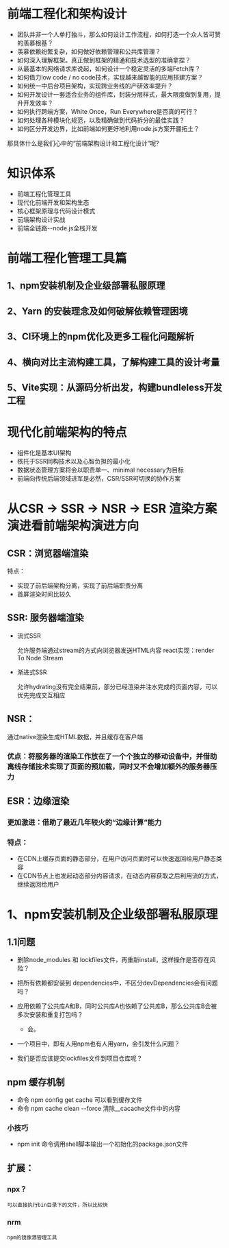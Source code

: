 # 前端工程化和架构设计
- 团队并非一个人单打独斗，那么如何设计工作流程，如何打造一个众人皆可赞的羡慕根基？
- 羡慕依赖纷繁复杂，如何做好依赖管理和公共库管理？
- 如何深入理解框架。真正做到框架的精通和技术选型的准确拿捏？
- 从最基本的网络请求库说起，如何设计一个稳定灵活的多端Fetch库？
- 如何借力low code / no code技术，实现越来越智能的应用搭建方案？
- 如何统一中后台项目架构，实现跨业务线的产研效率提升？
- 如何开发设计一套适合业务的组件库，封装分层样式，最大限度做到复用，提升开发效率？
- 如何执行跨端方案，White Once，Run Everywhere是否真的可行？
- 如何处理各种模块化规范，以及精确做到代码拆分的最佳实践？
- 如何区分开发边界，比如前端如何更好地利用node.js方案开疆拓土？

那具体什么是我们心中的“前端架构设计和工程化设计”呢?

# 知识体系
- 前端工程化管理工具
- 现代化前端开发和架构生态
- 核心框架原理与代码设计模式
- 前端架构设计实战
- 前端全链路--node.js全栈开发

# 前端工程化管理工具篇
## 1、npm安装机制及企业级部署私服原理
## 2、Yarn 的安装理念及如何破解依赖管理困境
## 3、CI环境上的npm优化及更多工程化问题解析
## 4、横向对比主流构建工具，了解构建工具的设计考量
## 5、Vite实现：从源码分析出发，构建bundleless开发工程

# 现代化前端架构的特点
- 组件化是基本UI架构
- 依托于SSR同构技术以及心智负担的最小化
- 数据状态管理方案将会以职责单一、minimal necessary为目标
- 前端向传统后端领域进军是必然，CSR/SSR可切换的协作方案

# 从CSR -> SSR -> NSR -> ESR 渲染方案演进看前端架构演进方向

## CSR：浏览器端渲染
特点：
- 实现了前后端架构分离，实现了前后端职责分离
- 首屏渲染时间比较久

## SSR: 服务器端渲染
- 流式SSR

    允许服务端通过stream的方式向浏览器发送HTML内容
    react实现：render To Node Stream

- 渐进式SSR

    允许hydrating没有完全结束前，部分已经渲染并注水完成的页面内容，可以优先完成交互相应

## NSR：
通过native渲染生成HTML数据，并且缓存在客户端
### 优点：将服务器的渲染工作放在了一个个独立的移动设备中，并借助离线存储技术实现了页面的预加载，同时又不会增加额外的服务器压力

## ESR：边缘渲染
### 更加激进：借助了最近几年较火的“边缘计算”能力
### 特点：
- 在CDN上缓存页面的静态部分，在用户访问页面时可以快速返回给用户静态类容
- 在CDN节点上也发起动态部分内容请求，在动态内容获取之后利用流的方式，继续返回给用户

# 1、npm安装机制及企业级部署私服原理
## 1.1问题
- 删除node_modules 和 lockfiles文件，再重新install，这样操作是否存在风险？

- 把所有依赖都安装到 dependencies中，不区分devDependencies会有问题吗？

- 应用依赖了公共库A和B，同时公共库A也依赖了公共库B，那么公共库B会被多次安装和重复打包吗？
    
    - 会。

- 一个项目中，即有人用npm也有人用yarn，会引发什么问题？

- 我们是否应该提交lockfiles文件到项目仓库呢？

## npm 缓存机制
- 命令 npm config get cache 可以看到缓存文件
- 命令 npm cache clean --force 清除__cacache文件中的内容

### 小技巧
- npm init 命令调用shell脚本输出一个初始化的package.json文件

## 扩展：
### npx？
    可以直接执行bin目录下的文件，所以比较快
### nrm
    npm的镜像源管理工具